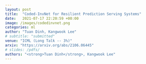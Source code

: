 ```yaml
---
layout: post
title:  "Coded-InvNet for Resilient Prediction Serving Systems"
date:   2021-07-17 22:20:59 +00:00
image: /images/codedinvnet.png
categories: ml
author: "Tuan Dinh, Kangwook Lee"
# subtitle: "submitted"
venue: "ICML (Long Talk -- 3%)"
arxiv: "https://arxiv.org/abs/2106.06445"
# slides: /pdfs/
authors: "<strong>Tuan Dinh</strong>, Kangwook Lee"
---
```

<!-- [Presented Slides](){:target="_blank"} -->
